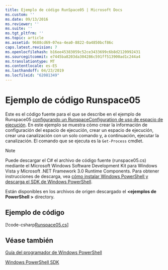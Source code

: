 ```yaml
---
title: Ejemplo de código RunSpace05 | Microsoft Docs
ms.custom: ''
ms.date: 09/13/2016
ms.reviewer: ''
ms.suite: ''
ms.tgt_pltfrm: ''
ms.topic: article
ms.assetid: 9688cd69-07ea-4ea0-8822-0a4850bcf86c
caps.latest.revision: 7
ms.openlocfilehash: b16ee45383059c52ce3433699c6b8d2120992431
ms.sourcegitcommit: e7445ba8203da304286c591ff513900ad1c244a4
ms.translationtype: MT
ms.contentlocale: es-ES
ms.lasthandoff: 04/23/2019
ms.locfileid: "62081349"
---
```

# <a name="runspace05-code-sample"></a>Ejemplo de código Runspace05

Este es el código fuente para el que se describe en el ejemplo de Runspace05 [configurando un RunspaceConfiguration de uso de espacio de ejecución](http://msdn.microsoft.com/en-us/42681d19-2d05-4975-befd-afb1990e79b2). En este ejemplo se muestra cómo crear la información de configuración del espacio de ejecución, crear un espacio de ejecución, crear una canalización con un solo comando y, a continuación, ejecutar la canalización. El comando que se ejecuta es la `Get-Process` cmdlet.

> [!NOTE]
> Puede descargar el C# el archivo de código fuente (runspace05.cs) mediante el Microsoft Windows Software Development Kit para Windows Vista y Microsoft .NET Framework 3.0 Runtime Components. Para obtener instrucciones de descarga, vea [cómo instalar Windows PowerShell y descarga el SDK de Windows PowerShell](/powershell/developer/installing-the-windows-powershell-sdk).
>
> Están disponibles en los archivos de origen descargado el  **\<ejemplos de PowerShell >** directory.

## <a name="code-sample"></a>Ejemplo de código

[!code-csharp[Runspace05.cs](../../powershell-sdk-samples/SDK-2.0/csharp/Runspace05/Runspace05.cs#L11-L86 "Runspace05.cs")]

## <a name="see-also"></a>Véase también

[Guía del programador de Windows PowerShell](./windows-powershell-programmer-s-guide.md)

[Windows PowerShell SDK](../windows-powershell-reference.md)